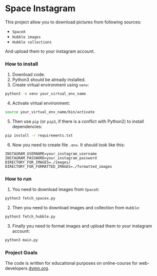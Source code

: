 # Space Instagram

This project allow you to download pictures from following sources:
- `SpaceX`
- `Hubble images`
- `Hubble collections`

And upload them to your instagram account.

### How to install

1. Download code.
2. Python3 should be already installed.
3. Create virtual environment using `venv`:
```bash
python3 -m venv your_virtual_env_name
```
4. Activate virtual environment:
```bash
source your_virtual_env_name/bin/activate
```

5. Then use `pip` (or `pip3`, if there is a conflict with Python2) to install dependencies:
```bash
pip install -r requirements.txt
```
6. Now you need to create file `.env`. It should look like this:
```
INSTAGRAM_USERNAME=your_instagram_username
INSTAGRAM_PASSWORD=your_instagram_password
DIRECTORY_FOR_IMAGES=./images/
DIRECTORY_FOR_FORMATTED_IMAGES=./formatted_images
```
### How to run
1. You need to download images from `SpaceX`:
```bash
python3 fetch_spacex.py
```
2. Then you need to download images and collection from `Hubble`:
```bash
python3 fetch_hubble.py
```
3. Finally you need to format images and upload them to your instagram account:
```bash
python3 main.py
```

### Project Goals

The code is written for educational purposes on online-course for web-developers [dvmn.org](https://dvmn.org/).